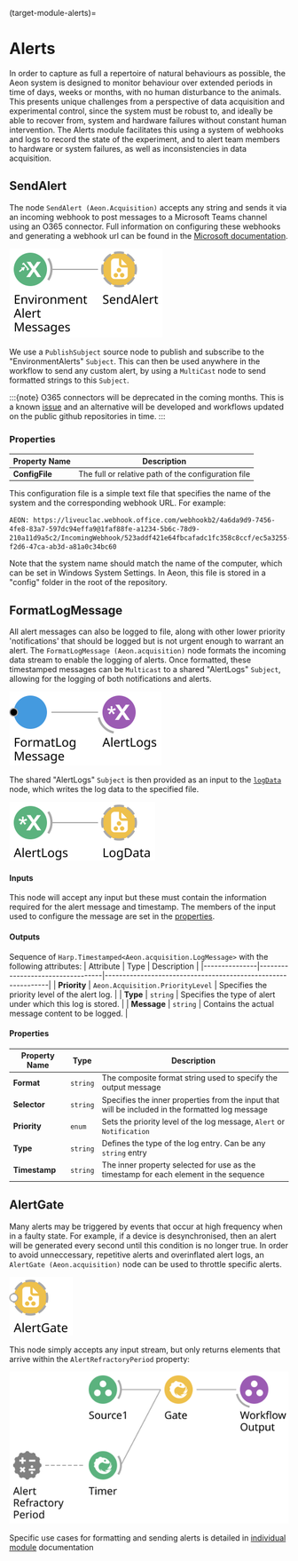 (target-module-alerts)=
# Alerts

In order to capture as full a repertoire of natural behaviours as possible, the Aeon system is designed to monitor behaviour over extended periods in time of days, weeks or months, with no human disturbance to the animals. 
This presents unique challenges from a perspective of data acquisition and experimental control, since the system must be robust to, and ideally be able to recover from, system and hardware failures without constant human intervention. 
The Alerts module facilitates this using a system of webhooks and logs to record the state of the experiment, and to alert team members to hardware or system failures, as well as inconsistencies in data acquisition. 

## SendAlert
The node `SendAlert (Aeon.Acquisition)` accepts any string and sends it via an incoming webhook to post messages to a Microsoft Teams channel using an O365 connector. Full information on configuring these webhooks and generating a webhook url can be found in the [Microsoft documentation](https://learn.microsoft.com/en-us/microsoftteams/platform/webhooks-and-connectors/how-to/add-incoming-webhook?tabs=newteams%2Cdotnet).

![SendAlertBase](../../workflows/EnvironmentAlertsBase.svg)
<!-- Not immediately clear which is which, as PublishSubject is EnvironmentAlertMessages in the svg, and EnvironmentAlerts is presumably something that comes before PublishSubject? What is "This" in the 2nd sentence? is `MultiCast` an example of "sending custom alert"? is `MultiCast` `MultiCastSubject`? "this `Subject`? -->
We use a `PublishSubject` source node to publish and subscribe to the "EnvironmentAlerts" `Subject`. This can then be used anywhere in the workflow to send any custom alert, by using a `MultiCast` node to send formatted strings to this `Subject`. 

:::{note}
O365 connectors will be deprecated in the coming months. This is a known [issue](aeon-experiments-github:issues/591) and an alternative will be developed and workflows updated on the public github repositories in time.
:::

### Properties
| Property Name      | Description                                                 |
|--------------------|-------------------------------------------------------------|
| **ConfigFile**     | The full or relative path of the configuration file         |


This configuration file is a simple text file that specifies the name of the system and the corresponding webhook URL. 
For example:

```
AEON: https://liveuclac.webhook.office.com/webhookb2/4a6da9d9-7456-4fe8-83a7-597dc94effa9@1faf88fe-a1234-5b6c-78d9-210a11d9a5c2/IncomingWebhook/523addf421e64fbcafadc1fc358c8ccf/ec5a3255-f2d6-47ca-ab3d-a81a0c34bc60
```

Note that the system name should match the name of the computer, which can be set in Windows System Settings. 
In Aeon, this file is stored in a "config" folder in the root of the repository. <!-- is this important? -->

## FormatLogMessage
All alert messages can also be logged to file, along with other lower priority 'notifications' that should be logged but is not urgent enough to warrant an alert. 
The `FormatLogMessage (Aeon.acquisition)` node formats the incoming data stream to enable the logging of alerts. 
Once formatted, these timestamped messages can be `Multicast` to a shared "AlertLogs" `Subject`, allowing for the logging of both notifications and alerts.

![FormatLogMessage](../../workflows/formatLogMessage.svg)

<!-- TODO: Resolve broken logdata link-->
The shared "AlertLogs" `Subject` is then provided as an input to the [`logData`](../Logging/LogData.md) node, which writes the log data to the specified file. 

![AlertLogs](../../workflows/alertLogs.svg)

#### Inputs
This node will accept any input but these must contain the information required for the alert message and timestamp. 
The members of the input used to configure the message are set in the [properties](#properties-1).

#### Outputs
Sequence of `Harp.Timestamped<Aeon.acquisition.LogMessage>` with the following attributes: 
| Attribute | Type                         | Description                                              |
|---------------|----------------------------------|--------------------------------------------------------------|
| **Priority**  | `Aeon.Acquisition.PriorityLevel` | Specifies the priority level of the alert log.               |
| **Type**      | `string`                         | Specifies the type of alert under which this log is stored.  |
| **Message**   | `string`                         | Contains the actual message content to be logged.            |

#### Properties
| Property Name    | Type        | Description                                                                                         |
|----------------------|-----------------|---------------------------------------------------------------------------------------------------------|
| **Format**           | `string`        | The composite format string used to specify the output message                                          |
| **Selector**         | `string`        | Specifies the inner properties from the input that will be included in the formatted log message        |
| **Priority**         | `enum`          | Sets the priority level of the log message, `Alert` or `Notification`                              |
| **Type**             | `string`        | Defines the type of the log entry. Can be any `string` entry                                                  |
| **Timestamp**        | `string`        | The inner property selected for use as the timestamp for each element in the sequence                   |

## AlertGate
Many alerts may be triggered by events that occur at high frequency when in a faulty state. 
For example, if a device is desynchronised, then an alert will be generated every second until this condition is no longer true. 
In order to avoid unneccessary, repetitive alerts and overinflated alert logs, an `AlertGate (Aeon.acquisition)` node can be used to throttle specific alerts.

![AlertGate](../../workflows/alertGate.svg)

This node simply accepts any input stream, but only returns elements that arrive within the `AlertRefractoryPeriod`  property:

![AlertGate](../../workflows/alertGateDetail.svg)

<!-- TODO: Resolve broken logdata link-->
Specific use cases for formatting and sending alerts is detailed in [individual module](../HardwareDevices/) documentation